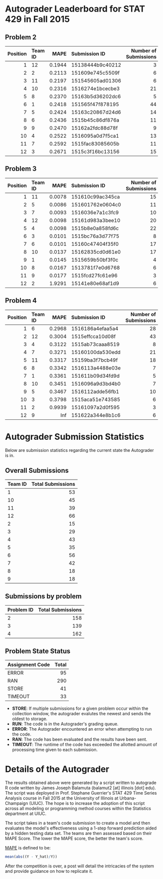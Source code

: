 Autograder Leaderboard for STAT 429 in Fall 2015
================================================

Problem 2
---------

|  Position| Team ID |    MAPE| Submission ID    |  Number of Submissions|
|---------:|:--------|-------:|:-----------------|----------------------:|
|         1| 12      |  0.1944| 15138444b9c40212 |                      3|
|         2| 2       |  0.2113| 151609e745c5509f |                      6|
|         3| 11      |  0.2197| 151545605ad01306 |                      6|
|         4| 10      |  0.2316| 1516274e1bcecbe3 |                     21|
|         5| 8       |  0.2370| 15163b5d36202dc6 |                      5|
|         6| 1       |  0.2418| 151565f47f878195 |                     44|
|         7| 5       |  0.2424| 15163c20867d24d6 |                     14|
|         8| 6       |  0.2436| 1515b45c86df876a |                     11|
|         9| 9       |  0.2470| 15162a2fdc88d78f |                      9|
|        10| 4       |  0.2522| 1516095a0d7f5ca1 |                     13|
|        11| 7       |  0.2592| 1515fac83085605b |                     11|
|        12| 3       |  0.2671| 1515c3f16bc13156 |                     15|

Problem 3
---------

|  Position| Team ID |    MAPE| Submission ID    |  Number of Submissions|
|---------:|:--------|-------:|:-----------------|----------------------:|
|         1| 11      |  0.0078| 151610c99ac345ca |                     15|
|         2| 5       |  0.0086| 151601762e0604c0 |                     11|
|         3| 7       |  0.0093| 1516036e7a1c3fc9 |                     10|
|         4| 12      |  0.0098| 15161d983a3bee10 |                     20|
|         5| 4       |  0.0098| 1515b8e0a858fd6c |                     22|
|         6| 3       |  0.0101| 1515bc76a3d77f75 |                      8|
|         7| 6       |  0.0101| 15160c47404f35f0 |                     17|
|         8| 10      |  0.0137| 15162835cd0d61e0 |                     17|
|         9| 1       |  0.0145| 1515659b50bf3f0c |                      4|
|        10| 8       |  0.0167| 1513781f7e0d6768 |                      6|
|        11| 9       |  0.0177| 1515fcd27fc61e96 |                      3|
|        12| 2       |  1.9291| 15141e80e68af1d9 |                      6|

Problem 4
---------

|  Position| Team ID |    MAPE| Submission ID    |  Number of Submissions|
|---------:|:--------|-------:|:-----------------|----------------------:|
|         1| 6       |  0.2968| 1516186a4efaa5a4 |                     28|
|         2| 12      |  0.3004| 1515effcca10d08f |                     43|
|         3| 4       |  0.3122| 1515ab73caaa8519 |                      8|
|         4| 7       |  0.3271| 15160100da530edd |                     21|
|         5| 11      |  0.3317| 15159ba3f7bcb49f |                     18|
|         6| 8       |  0.3342| 1516113a4488e03e |                      7|
|         7| 1       |  0.3361| 151611b09d34fd9d |                      5|
|         8| 10      |  0.3451| 1516096a9d3bd4b0 |                      7|
|         9| 5       |  0.3467| 1516112adde56fb1 |                     10|
|        10| 3       |  0.3798| 1515aca51e743585 |                      6|
|        11| 2       |  0.9939| 15161097a2d0f595 |                      3|
|        12| 9       |     Inf| 151622a344e8b1c6 |                      6|

Autograder Submission Statistics
================================

Below are submission statistics regarding the current state the Autograder is in.

Overall Submissions
-------------------

| Team ID |  Total Submissions|
|:--------|------------------:|
| 1       |                 53|
| 10      |                 45|
| 11      |                 39|
| 12      |                 66|
| 2       |                 15|
| 3       |                 29|
| 4       |                 43|
| 5       |                 35|
| 6       |                 56|
| 7       |                 42|
| 8       |                 18|
| 9       |                 18|

Submissions by problem
----------------------

| Problem ID |  Total Submissions|
|:-----------|------------------:|
| 2          |                158|
| 3          |                139|
| 4          |                162|

Problem State Status
--------------------

| Assignment Code |  Total|
|:----------------|------:|
| ERROR           |     95|
| RAN             |    290|
| STORE           |     41|
| TIMEOUT         |     33|

-   **STORE**: If multiple submissions for a given problem occur within the collection window, the autograder evalutes the newest and sends the oldest to storage.
-   **RUN**: The code is in the Autograder's grading queue.
-   **ERROR**: The Autograder encountered an error when attempting to run the code.
-   **RAN**: The code has been evaluated and the results have been sent.
-   **TIMEOUT**: The runtime of the code has exceeded the allotted amount of processing time given to each submission.

Details of the Autograder
=========================

The results obtained above were generated by a script written to autograde R code written by James Joseph Balamuta (balamut2 [at] illinois [dot] edu). The script was deployed in Prof. Stephane Guerrier's STAT 429 Time Series Analysis course in Fall 2015 at the University of Illinois at Urbana-Champaign (UIUC). The hope is to increase the adoption of this script across all modeling or programming method courses within the Statistics department at UIUC.

The script takes in a team's code submission to create a model and then evaluates the model's effectiveness using a 1-step forward prediction aided by a hidden testing data set. The teams are then assessed based on their MAPE Score. The lower the MAPE score, the better the team's score.

[MAPE](https://en.wikipedia.org/wiki/Mean_absolute_percentage_error) is defined to be:

``` r
mean(abs((Y - Y_hat)/Y))
```

After the competition is over, a post will detail the intricacies of the system and provide guidance on how to replicate it.
